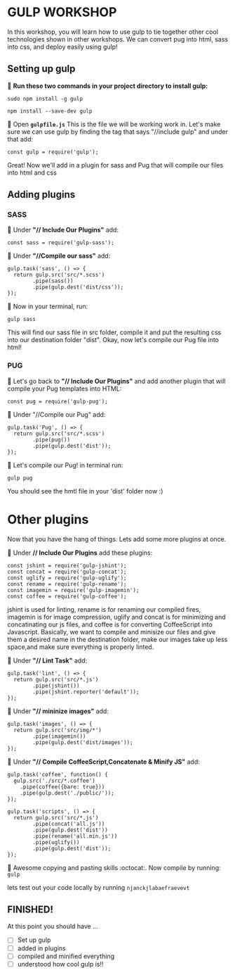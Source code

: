 # GULP WORKSHOP

In this workshop, you will learn how to use gulp to tie together other cool technologies shown in other workshops. We can convert pug into html, sass into css, and deploy easily using gulp!

## Setting up gulp

:rocket: **Run these two commands in your project directory to install gulp:**

`sudo npm install -g gulp`

`npm install --save-dev gulp`

:rocket: Open **`gulpfile.js`** This is the file we will be working work in.  Let's make sure we can use gulp by finding the tag that says "//include gulp" and under that add:

`const gulp = require('gulp');`

Great! Now we'll add in a plugin for sass and Pug that will compile our files into html and css

## Adding plugins

### SASS

:rocket: Under **"// Include Our Plugins"** add:

`const sass = require('gulp-sass');`

:rocket: Under **"//Compile our sass"** add:

```
gulp.task('sass', () => {
  return gulp.src('src/*.scss')
        .pipe(sass())
        .pipe(gulp.dest('dist/css'));
});
```
:rocket: Now in your terminal, run:

`gulp sass`

This will find our sass file in src folder, compile it and put the resulting css into our destination folder "dist". Okay, now let's compile our Pug file into html!

### PUG

:rocket: Let's go back to  **"// Include Our Plugins"** and add another plugin that will compile your Pug templates into HTML:

`const pug = require('gulp-pug');`

:rocket: Under "//Compile our Pug" add:

```
gulp.task('Pug', () => {
  return gulp.src('src/*.scss')
        .pipe(pug())
        .pipe(gulp.dest('dist'));
});
```
:rocket: Let's compile our Pug! in terminal run:

`gulp pug`

You should see the hmtl file in your 'dist' folder now :)

# Other plugins

Now that you have the hang of things. Lets add some more plugins at once.

:rocket: Under **// Include Our Plugins** add these plugins:
```
const jshint = require('gulp-jshint');
const concat = require('gulp-concat');
const uglify = require('gulp-uglify');
const rename = require('gulp-rename');
const imagemin = require('gulp-imagemin');
const coffee = require('gulp-coffee');
```
jshint is used for linting, rename is for renaming our compiled fires, imagemin is for image compression, uglify and concat is for minimizing and concatinating our js files, and coffee is for converting CoffeeScript into Javascript. Basically, we want to compile and minisize our files and give them a desired name in the destination folder, make our images take up less space,and make sure everything is properly linted.

:rocket: Under **"// Lint Task"** add:
```
gulp.task('lint', () => {
  return gulp.src('src/*.js')
        .pipe(jshint())
        .pipe(jshint.reporter('default'));
});
```
:rocket: Under **"// mininize images"** add:
```
gulp.task('images', () => {
  return gulp.src('src/img/*')
        .pipe(imagemin())
        .pipe(gulp.dest('dist/images'));
});
```
:rocket: Under **"// Compile CoffeeScript,Concatenate & Minify JS"** add:
```
gulp.task('coffee', function() {
  gulp.src('./src/*.coffee')
    .pipe(coffee({bare: true}))
    .pipe(gulp.dest('./public/'));
});

gulp.task('scripts', () => {
  return gulp.src('src/*.js')
        .pipe(concat('all.js'))
        .pipe(gulp.dest('dist'))
        .pipe(rename('all.min.js'))
        .pipe(uglify())
        .pipe(gulp.dest('dist'));
});
```
:rocket: Awesome copying and pasting skills :octocat:.  Now compile by running:
`gulp`

lets test out your code locally by running `njanckjlabaefraevevt`

## FINISHED!
At this point you should have ...
- [ ] Set up gulp
- [ ] added in plugins
- [ ] compiled and minified everything
- [ ] understood how cool gulp is!!
